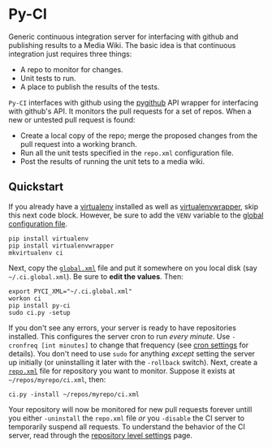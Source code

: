 # Py-CI

Generic continuous integration server for interfacing with github and publishing results to a Media Wiki. The basic idea is that continuous integration just requires three things:

- A repo to monitor for changes.
- Unit tests to run.
- A place to publish the results of the tests.

`Py-CI` interfaces with github using the [pygithub](https://github.com/PyGithub/PyGithub) API wrapper for interfacing with github's API. It monitors the pull requests for a set of repos. When a new or untested pull request is found:

- Create a local copy of the repo; merge the proposed changes from the pull request into a working branch.
- Run all the unit tests specified in the `repo.xml` configuration file.
- Post the results of running the unit tets to a media wiki.

## Quickstart

If you already have a [virtualenv](https://virtualenv.pypa.io/en/latest/) installed as well as [virtualenvwrapper](https://virtualenvwrapper.readthedocs.org/en/latest/), skip this next code block. However, be sure to add the `VENV` variable to the [global configuration file](https://github.com/rosenbrockc/ci/wiki).

```
pip install virtualenv
pip install virtualenvwrapper
mkvirtualenv ci
```

Next, copy the [`global.xml`](https://github.com/rosenbrockc/ci/wiki) file and put it somewhere on you local disk (say `~/.ci.global.xml`). Be sure to **edit the values**. Then:

```
export PYCI_XML="~/.ci.global.xml"
workon ci
pip install py-ci
sudo ci.py -setup
```

If you don't see any errors, your server is ready to have repositories installed. This configures the server cron to run _every minute_. Use `-cronfreq [int minutes]` to change that frequency (see [cron settings](https://github.com/rosenbrockc/ci/wiki/Cron-Implementation) for details). You don't need to use `sudo` for anything _except_ setting the server up initially (or uninstalling it later with the `-rollback` switch). Next, create a [`repo.xml`](https://github.com/rosenbrockc/ci/wiki/Repository-Level-Settings) file for repository you want to monitor. Suppose it exists at `~/repos/myrepo/ci.xml`, then:

```
ci.py -install ~/repos/myrepo/ci.xml
```

Your repository will now be monitored for new pull requests forever untill you either `-uninstall` the `repo.xml` file _or_ you `-disable` the CI server to temporarily suspend all requests. To understand the behavior of the CI server, read through the [repository level settings](https://github.com/rosenbrockc/ci/wiki/Repository-Level-Settings) page.